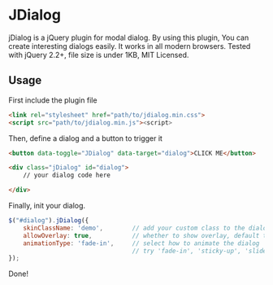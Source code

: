 # JDialog

jDialog is a jQuery plugin for modal dialog. By using this plugin, You
can create interesting dialogs easily. It works in all modern browsers.
Tested with jQuery 2.2+, file size is under 1KB, MIT Licensed.

## Usage

First include the plugin file

```html
<link rel="stylesheet" href="path/to/jdialog.min.css">
<script src="path/to/jdialog.min.js"><script>
```

Then, define a dialog and a button to trigger it

```html
<button data-toggle="JDialog" data-target="dialog">CLICK ME</button>

<div class="jDialog" id="dialog">
    // your dialog code here

</div>
```

Finally, init your dialog.

```javascript
$("#dialog").jDialog({
    skinClassName: 'demo',        // add your custom class to the dialog
    allowOverlay: true,           // whether to show overlay, default true
    animationType: 'fade-in',     // select how to animate the dialog
                                  // try 'fade-in', 'sticky-up', 'slide-in' and 'flip'
});
```

Done!
